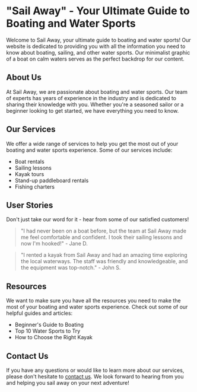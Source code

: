 <!--font:Montserrat-->

# "Sail Away" - Your Ultimate Guide to Boating and Water Sports

Welcome to Sail Away, your ultimate guide to boating and water sports! Our website is dedicated to providing you with all the information you need to know about boating, sailing, and other water sports. Our minimalist graphic of a boat on calm waters serves as the perfect backdrop for our content.

## About Us

At Sail Away, we are passionate about boating and water sports. Our team of experts has years of experience in the industry and is dedicated to sharing their knowledge with you. Whether you're a seasoned sailor or a beginner looking to get started, we have everything you need to know.

## Our Services

We offer a wide range of services to help you get the most out of your boating and water sports experience. Some of our services include:

- Boat rentals
- Sailing lessons
- Kayak tours
- Stand-up paddleboard rentals
- Fishing charters

## User Stories

Don't just take our word for it - hear from some of our satisfied customers!

> "I had never been on a boat before, but the team at Sail Away made me feel comfortable and confident. I took their sailing lessons and now I'm hooked!" - Jane D.

> "I rented a kayak from Sail Away and had an amazing time exploring the local waterways. The staff was friendly and knowledgeable, and the equipment was top-notch." - John S.

## Resources

We want to make sure you have all the resources you need to make the most of your boating and water sports experience. Check out some of our helpful guides and articles:

- Beginner's Guide to Boating
- Top 10 Water Sports to Try
- How to Choose the Right Kayak

## Contact Us

If you have any questions or would like to learn more about our services, please don't hesitate to [contact us](#contact). We look forward to hearing from you and helping you sail away on your next adventure!

<!--

Write me content for website with wallpaper which alt text is:

"A minimalist graphic of a boat on calm waters for a boating or water sports website"

The name/title of the page should not be 1:1 copy of the alt text but rather a real content of the website which is using this wallpaper.

- Use markdown format 
- Start with heading
- Heading should be short and concise
- The content should look like a real website 
- The website should not be about the wallpaper, wallpaper is just a related background
- Heading should be contain work "wallpaper" or "background"
- Include real sections like references, contact, user stories, etc. use things relevant to the page purpose.
- Feel free to use structure like headings, bullets, numbering, blockquotes, paragraphs, horizontal lines, etc.
- You can use formatting like bold or _italic_
- You can include UTF-8 emojis
- Links should be only #hash anchors (and you can refer to the document itself)
- Do not include images


---


# "Sail Away" - Your Ultimate Guide to Boating and Water Sports

Welcome to Sail Away, your ultimate guide to boating and water sports! Our website is dedicated to providing you with all the information you need to know about boating, sailing, and other water sports. Our minimalist graphic of a boat on calm waters serves as the perfect backdrop for our content.

## About Us

At Sail Away, we are passionate about boating and water sports. Our team of experts has years of experience in the industry and is dedicated to sharing their knowledge with you. Whether you're a seasoned sailor or a beginner looking to get started, we have everything you need to know.

## Our Services

We offer a wide range of services to help you get the most out of your boating and water sports experience. Some of our services include:

- Boat rentals
- Sailing lessons
- Kayak tours
- Stand-up paddleboard rentals
- Fishing charters

## User Stories

Don't just take our word for it - hear from some of our satisfied customers!

> "I had never been on a boat before, but the team at Sail Away made me feel comfortable and confident. I took their sailing lessons and now I'm hooked!" - Jane D.

> "I rented a kayak from Sail Away and had an amazing time exploring the local waterways. The staff was friendly and knowledgeable, and the equipment was top-notch." - John S.

## Resources

We want to make sure you have all the resources you need to make the most of your boating and water sports experience. Check out some of our helpful guides and articles:

- Beginner's Guide to Boating
- Top 10 Water Sports to Try
- How to Choose the Right Kayak

## Contact Us

If you have any questions or would like to learn more about our services, please don't hesitate to [contact us](#contact). We look forward to hearing from you and helping you sail away on your next adventure!

-->
